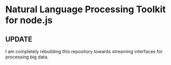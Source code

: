 # Natural Language Processing Toolkit for node.js #

## UPDATE ##

I am completely rebuilding this repository towards streaming interfaces for processing big data.